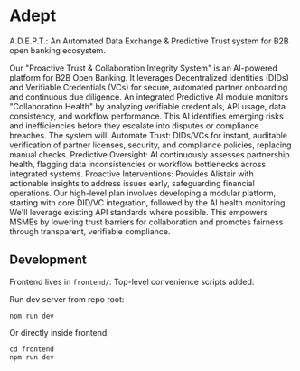 # Adept
A.D.E.P.T.: An Automated Data Exchange &amp; Predictive Trust system for B2B open banking ecosystem.

Our "Proactive Trust & Collaboration Integrity System" is an AI-powered platform for B2B Open Banking. It leverages Decentralized Identities (DIDs) and Verifiable Credentials (VCs) for secure, automated partner onboarding and continuous due diligence. An integrated Predictive AI module monitors "Collaboration Health" by analyzing verifiable credentials, API usage, data consistency, and workflow performance. This AI identifies emerging risks and inefficiencies before they escalate into disputes or compliance breaches.
The system will:
Automate Trust: DIDs/VCs for instant, auditable verification of partner licenses, security, and compliance policies, replacing manual checks.
Predictive Oversight: AI continuously assesses partnership health, flagging data inconsistencies or workflow bottlenecks across integrated systems.
Proactive Interventions: Provides Alistair with actionable insights to address issues early, safeguarding financial operations.
Our high-level plan involves developing a modular platform, starting with core DID/VC integration, followed by the AI health monitoring. We'll leverage existing API standards where possible. This empowers MSMEs by lowering trust barriers for collaboration and promotes fairness through transparent, verifiable compliance.

## Development

Frontend lives in `frontend/`. Top-level convenience scripts added:

Run dev server from repo root:

```
npm run dev
```

Or directly inside frontend:

```
cd frontend
npm run dev
```

